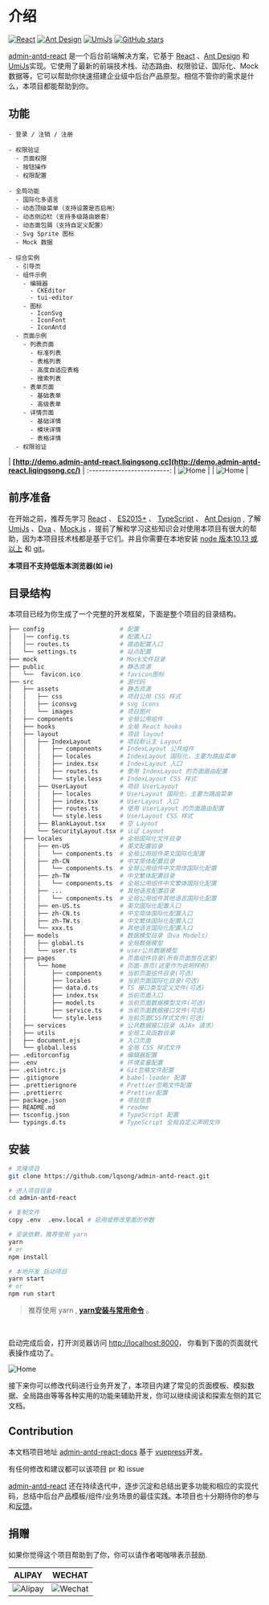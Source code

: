 # 介绍

[![React](https://img.shields.io/badge/react-16.12.0-brightgreen.svg)](https://github.com/facebook/react)
[![Ant Design](https://img.shields.io/badge/antd-4.6.2-brightgreen.svg)](https://ant.design)
[![UmiJs](https://img.shields.io/badge/umi-3.2.19-brightgreen.svg)](https://umijs.org)
[![GitHub stars](https://img.shields.io/github/stars/lqsong/admin-antd-react.svg?style=social&label=Stars)](https://github.com/lqsong/admin-antd-react)


[admin-antd-react](http://demo.admin-antd-react.liqingsong.cc/) 是一个后台前端解决方案，它基于 [React](https://github.com/facebook/react) 、[Ant Design](https://ant.design) 和 [UmiJs](https://umijs.org)实现。它使用了最新的前端技术栈、动态路由、权限验证、国际化、Mock 数据等，它可以帮助你快速搭建企业级中后台产品原型。相信不管你的需求是什么，本项目都能帮助到你。


## 功能

```
- 登录 / 注销 / 注册

- 权限验证
  - 页面权限
  - 按钮操作
  - 权限配置

- 全局功能
  - 国际化多语言
  - 动态顶级菜单（支持设置是否启用）
  - 动态侧边栏（支持多级路由嵌套）
  - 动态面包屑（支持自定义配置）
  - Svg Sprite 图标
  - Mock 数据

- 综合实例
  - 引导页
  - 组件示例
    - 编辑器
      - CKEditor
      - tui-editor
    - 图标
      - IconSvg
      - IconFont
      - IconAntd
  - 页面示例
    - 列表页面
      - 标准列表
      - 表格列表
      - 高度自适应表格
      - 搜索列表
    - 表单页面
      - 基础表单
      - 高级表单      
    - 详情页面
      - 基础详情
      - 模块详情
      - 表格详情
  - 权限验证
```

| **[http://demo.admin-antd-react.liqingsong.cc](http://demo.admin-antd-react.liqingsong.cc/)**  |
:-------------------------:
| ![Home](https://gitee.com/lqsong/public/raw/master/admin-antd-react/home.png)  |
| ![Home](https://gitee.com/lqsong/public/raw/master/admin-antd-react/home2.png)  |



## 前序准备

在开始之前，推荐先学习  [React](https://github.com/facebook/react) 、 [ES2015+](http://es6.ruanyifeng.com/) 、 [TypeScript](https://github.com/Microsoft/TypeScript) 、 [Ant Design](https://ant.design) , 了解 [UmiJs](https://umijs.org) 、[Dva](https://dvajs.com) 、[Mock.js](https://github.com/nuysoft/Mock) ，提前了解和学习这些知识会对使用本项目有很大的帮助，因为本项目技术栈都是基于它们。并且你需要在本地安装 [node 版本10.13 或以上](http://nodejs.org/) 和 [git](https://git-scm.com/)。

**本项目不支持低版本浏览器(如 ie)**

## 目录结构

本项目已经为你生成了一个完整的开发框架，下面是整个项目的目录结构。

```bash
├── config                     # 配置
│   │── config.ts              # 配置入口
│   │── routes.ts              # 路由配置入口
│   └── settings.ts            # 站点配置
├── mock                       # Mock文件目录
├── public                     # 静态资源
│   └──  favicon.ico           # favicon图标
├── src                        # 源代码
│   ├── assets                 # 静态资源
│   │   ├── css                # 项目公用 CSS 样式
│   │   ├── iconsvg            # svg icons
│   │   └── images             # 项目图片
│   ├── components             # 全局公用组件
│   ├── hooks                  # 全局 React hooks
│   ├── layout                 # 项目 layout
│   │   ├── IndexLayout        # 项目默认主 Layout
│   │   │   ├── components     # IndexLayout 公共组件
│   │   │   ├── locales        # IndexLayout 国际化，主要为路由菜单
│   │   │   ├── index.tsx      # IndexLayout 入口
│   │   │   ├── routes.ts      # 使用 IndexLayout 的页面路由配置
│   │   │   └── style.less     # IndexLayout CSS 样式
│   │   ├── UserLayout         # 项目 UserLayout
│   │   │   ├── locales        # UserLayout 国际化，主要为路由菜单
│   │   │   ├── index.tsx      # UserLayout 入口
│   │   │   ├── routes.ts      # 使用 UserLayout 的页面路由配置
│   │   │   └── style.less     # UserLayout CSS 样式
│   │   ├── BlankLayout.tsx    # 空 Layout
│   │   └── SecurityLayout.tsx # 认证 Layout
│   ├── locales                # 全局国际化文件目录
│   │   ├── en-US              # 英文配置目录
│   │   │   └── components.ts  # 全局公用组件英文国际化配置
│   │   ├── zh-CN              # 中文简体配置目录
│   │   │   └── components.ts  # 全局公用组件中文简体国际化配置
│   │   ├── zh-TW              # 中文繁体配置目录
│   │   │   └── components.ts  # 全局公用组件中文繁体国际化配置
│   │   ├── ...                # 其他语言配置目录
│   │   │   └── components.ts  # 全局公用组件其他语言国际化配置
│   │   ├── en-US.ts           # 英文国际化配置入口
│   │   ├── zh-CN.ts           # 中文简体国际化配置入口
│   │   ├── zh-TW.ts           # 中文繁体国际化配置入口
│   │   └── xxx.ts             # 其他语言国际化配置入口
│   ├── models                 # 数据模型目录（Dva Models）
│   │   ├── global.ts          # 全局数据模型
│   │   └── user.ts            # user公共数据模型
│   ├── pages                  # 页面组件目录(所有页面放在这里)
│   │   └── home               # 页面-首页(这里作为说明样例)
│   │       ├── components     # 当前页面组件目录(可选)
│   │       ├── locales        # 当前页面国际化目录(可选)
│   │       ├── data.d.ts      # TS 接口类型定义文件(可选)
│   │       ├── index.tsx      # 当前页面入口
│   │       ├── model.ts       # 当前页面数据模型文件(可选)
│   │       ├── service.ts     # 当前页面数据接口文件(可选)
│   │       └── style.less     # 当前页面CSS样式文件(可选)
│   ├── services               # 公共数据接口目录（AJAx 请求）
│   ├── utils                  # 全局工具函数目录
│   ├── document.ejs           # 入口页面
│   └── global.less            # 全局 CSS 样式文件
├── .editorconfig              # 编辑器配置
├── .env                       # 环境变量配置
├── .eslintrc.js               # Git忽略文件配置
├── .gitignore                 # babel-loader 配置
├── .prettierignore            # Prettier忽略文件配置
├── .prettierrc                # Prettier配置
├── package.json               # 项目信息
├── README.md                  # readme
├── tsconfig.json              # TypeScript 配置
└── typings.d.ts               # TypeScript 全局自定义声明文件
```

## 安装

```bash
# 克隆项目
git clone https://github.com/lqsong/admin-antd-react.git

# 进入项目目录
cd admin-antd-react

# 复制文件
copy .env  .env.local # 启用或修改里面的参数

# 安装依赖，推荐使用 yarn 
yarn 
# or
npm install

# 本地开发 启动项目
yarn start
# or
npm run start
```

> 推荐使用 yarn , **[yarn安装与常用命令](http://liqingsong.cc/article/detail/9)** 。


<br/>

启动完成后会，打开浏览器访问 [http://localhost:8000](http://localhost:8000)， 你看到下面的页面就代表操作成功了。

![Home](https://gitee.com/lqsong/public/raw/master/admin-antd-react/home.png)

接下来你可以修改代码进行业务开发了，本项目内建了常见的页面模板、模拟数据、全局路由等等各种实用的功能来辅助开发，你可以继续阅读和探索左侧的其它文档。


## Contribution

本文档项目地址 [admin-antd-react-docs](https://github.com/lqsong/admin-antd-react-docs) 基于 [vuepress](https://github.com/vuejs/vuepress)开发。

有任何修改和建议都可以该项目 pr 和 issue

[admin-antd-react](https://github.com/lqsong/admin-antd-react) 还在持续迭代中，逐步沉淀和总结出更多功能和相应的实现代码，总结中后台产品模板/组件/业务场景的最佳实践。本项目也十分期待你的参与和[反馈](https://github.com/lqsong/admin-antd-react/issues)。

## 捐赠

如果你觉得这个项目帮助到了你，你可以请作者喝咖啡表示鼓励.

**ALIPAY**             |  **WECHAT**
:-------------------------:|:-------------------------:
![Alipay](https://gitee.com/lqsong/public/raw/master/common/Alipay.png)  |  ![Wechat](https://gitee.com/lqsong/public/raw/master/common/Wechat.png)
